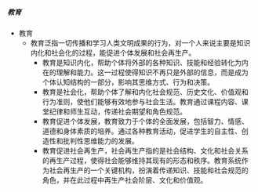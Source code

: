 ##### 教育
- 教育
	- 教育泛指一切传播和学习人类文明成果的行为，对一个人来说主要是知识内化和社会化的过程，能促进个体发展和社会再生产。
		- 教育是知识内化，帮助个体将外部的各种知识、技能和经验转化为内在的理解和能力。这一过程使得知识不再只是外部的信息，而是成为个体认知结构的一部分，影响其思维方式、行为和决策。
		- 教育是社会化，帮助个体了解和内化社会规范、历史文化、价值观和行为准则，使他们能够有效地参与社会生活。教育通过课程内容、课堂纪律和师生互动，传递社会期望和角色规范。
		- 教育促进个体发展，教育致力于个体的全面发展，包括智力、情感、道德和身体素质的培养。通过各种教育活动，促进学生的自主性、创造性和批判性思维能力的发展。
		- 教育促进社会再生产，社会再生产指的是社会结构、文化和社会关系的再生产过程，使得社会能够维持其现有的形态和秩序。教育系统作为社会再生产的一个关键机构，扮演着传递知识、技能和社会规范的角色，并在此过程中再生产社会阶层、文化和价值观。




